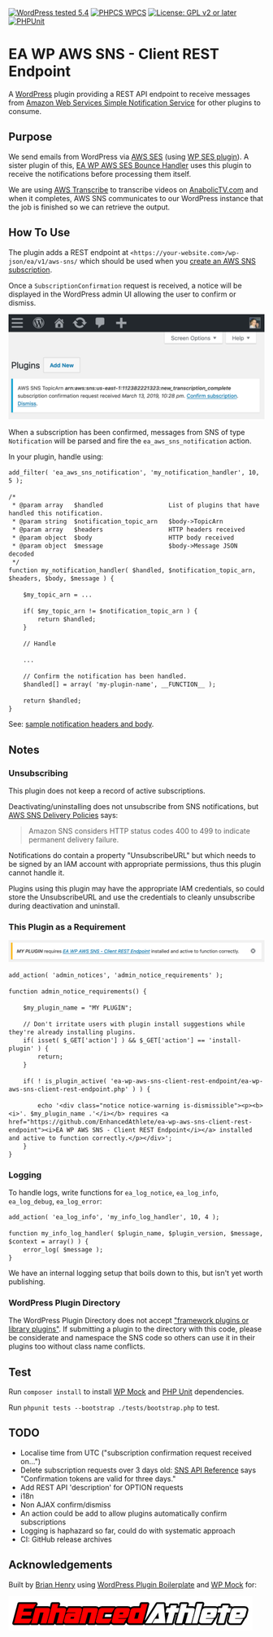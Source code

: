 
[![WordPress tested 5.4](https://img.shields.io/badge/WordPress-v5.4%20tested-0073aa.svg)](https://wordpress.org/) [![PHPCS WPCS](https://img.shields.io/badge/PHPCS-WordPress%20Coding%20Standards-8892BF.svg)](https://github.com/WordPress-Coding-Standards/WordPress-Coding-Standards) [![License: GPL v2 or later](https://img.shields.io/badge/License-GPL%20v2%20or%20later-bd0000.svg)](https://www.gnu.org/licenses/old-licenses/gpl-2.0.en.html) [![PHPUnit ](https://img.shields.io/badge/PHPUnit-31%25%20coverage-dc3545.svg)]()

# EA WP AWS SNS - Client REST Endpoint

A [WordPress](https://wordpress.org/) plugin providing a REST API endpoint to receive messages from [Amazon Web Services Simple Notification Service](https://aws.amazon.com/sns/) for other plugins to consume.

## Purpose

We send emails from WordPress via [AWS SES](https://aws.amazon.com/ses/) (using [WP SES plugin](https://wordpress.org/plugins/wp-ses/)). A sister plugin of this, [EA WP AWS SES Bounce Handler](https://github.com/EnhancedAthlete/EA-WP-AWS-SES-Bounce-Handler) uses this plugin to receive the notifications before processing them itself.

We are using [AWS Transcribe](https://aws.amazon.com/transcribe/) to transcribe videos on [AnabolicTV.com](https://anabolictv.com) and when it completes, AWS SNS communicates to our WordPress instance that the job is finished so we can retrieve the output.

## How To Use

The plugin adds a REST endpoint at `<https://your-website.com>/wp-json/ea/v1/aws-sns/` which should be used when you [create an AWS SNS subscription](https://console.aws.amazon.com/sns/v3/home#/create-subscription).

Once a `SubscriptionConfirmation` request is received, a notice will be displayed in the WordPress admin UI allowing the user to confirm or dismiss.

![Confirm Subscription](./assets/confirm_subscription_notice.png "Confirm Subscription")

When a subscription has been confirmed, messages from SNS of type `Notification` will be parsed and fire the `ea_aws_sns_notification` action. 

In your plugin, handle using:

```
add_filter( 'ea_aws_sns_notification', 'my_notification_handler', 10, 5 );

/*
 * @param array   $handled					List of plugins that have handled this notification.
 * @param string  $notification_topic_arn	$body->TopicArn
 * @param array   $headers                	HTTP headers received
 * @param object  $body                  	HTTP body received
 * @param object  $message                	$body->Message JSON decoded
 */
function my_notification_handler( $handled, $notification_topic_arn, $headers, $body, $message ) {

	$my_topic_arn = ...

	if( $my_topic_arn != $notification_topic_arn ) {
		return $handled;
	}
	
	// Handle
	
	...
	
	// Confirm the notification has been handled.
	$handled[] = array( 'my-plugin-name', __FUNCTION__ );	
	
	return $handled;
}
```

See: [sample notification headers and body](tests/data/notification.json).

## Notes

### Unsubscribing

This plugin does not keep a record of active subscriptions.

Deactivating/uninstalling does not unsubscribe from SNS notifications, but 
[AWS SNS Delivery Policies](https://docs.aws.amazon.com/sns/latest/dg/DeliveryPolicies.html) says:

> Amazon SNS considers HTTP status codes 400 to 499 to indicate permanent delivery failure. 

Notifications do contain a property "UnsubscribeURL" but which needs to be signed by an IAM account with appropriate permissions, thus this plugin cannot handle it.

Plugins using this plugin may have the appropriate IAM credentials, so could store the UnsubscribeURL and use the credentials to cleanly unsubscribe during deactivation and uninstall.

### This Plugin as a Requirement

![Plugin as a Requirement](./assets/plugin_as_requirement.png "Plugin as a Requirement")

```
add_action( 'admin_notices', 'admin_notice_requirements' );

function admin_notice_requirements() {

	$my_plugin_name = "MY PLUGIN";

	// Don't irritate users with plugin install suggestions while they're already installing plugins.
	if( isset( $_GET['action'] ) && $_GET['action'] == 'install-plugin' ) {
		return;
	}

	if( ! is_plugin_active( 'ea-wp-aws-sns-client-rest-endpoint/ea-wp-aws-sns-client-rest-endpoint.php' ) ) {

		echo '<div class="notice notice-warning is-dismissible"><p><b><i>'. $my_plugin_name .'</i></b> requires <a href="https://github.com/EnhancedAthlete/ea-wp-aws-sns-client-rest-endpoint"><i>EA WP AWS SNS - Client REST Endpoint</i></a> installed and active to function correctly.</p></div>';
	}
}
```

### Logging

To handle logs, write functions for `ea_log_notice`, `ea_log_info`, `ea_log_debug`, `ea_log_error`:

```
add_action( 'ea_log_info', 'my_info_log_handler', 10, 4 );

function my_info_log_handler( $plugin_name, $plugin_version, $message, $context = array() ) {
	error_log( $message );
}
```

We have an internal logging setup that boils down to this, but isn't yet worth publishing.

### WordPress Plugin Directory

The WordPress Plugin Directory does not accept ["framework plugins or library plugins"](https://developer.wordpress.org/plugins/wordpress-org/plugin-developer-faq/#are-there-plugins-you-dont-accept). If submitting a plugin to the directory with this code, please be considerate and namespace the SNS code so others can use it in their plugins too without class name conflicts.

## Test

Run `composer install` to install [WP Mock](https://github.com/10up/wp_mock) and [PHP Unit](https://github.com/sebastianbergmann/phpunit) dependencies.

Run `phpunit tests --bootstrap ./tests/bootstrap.php` to test.

## TODO

* Localise time from UTC ("subscription confirmation request received on...")
* Delete subscription requests over 3 days old: [SNS API Reference](https://docs.aws.amazon.com/sns/latest/api/API_Subscribe.html) says 
"Confirmation tokens are valid for three days."
* Add REST API 'description' for OPTION requests
* i18n
* Non AJAX confirm/dismiss
* An action could be add to allow plugins automatically confirm subscriptions
* Logging is haphazard so far, could do with systematic approach
* CI: GitHub release archives

## Acknowledgements

Built by [Brian Henry](https://BrianHenry.ie) using [WordPress Plugin Boilerplate](https://wppb.me/) and [WP Mock](https://github.com/10up/wp_mock) for:

[![Enhanced Athlete](./assets/Enhanced_Athlete.png "Enhanced Athlete")](https://EnhancedAthlete.com)